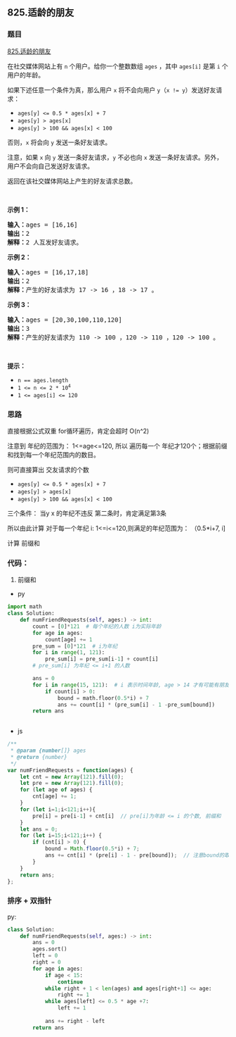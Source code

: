 ## 825.适龄的朋友


### 题目
[825.适龄的朋友](https://leetcode-cn.com/problems/friends-of-appropriate-ages/)
<div class="notranslate"><p>在社交媒体网站上有 <code>n</code> 个用户。给你一个整数数组 <code>ages</code> ，其中 <code>ages[i]</code> 是第 <code>i</code> 个用户的年龄。</p>

<p>如果下述任意一个条件为真，那么用户 <code>x</code> 将不会向用户 <code>y</code>（<code>x != y</code>）发送好友请求：</p>

<ul>
	<li><code>ages[y] &lt;= 0.5 * ages[x] + 7</code></li>
	<li><code>ages[y] &gt; ages[x]</code></li>
	<li><code>ages[y] &gt; 100 &amp;&amp; ages[x] &lt; 100</code></li>
</ul>

<p>否则，<code>x</code> 将会向 <code>y</code> 发送一条好友请求。</p>

<p>注意，如果 <code>x</code> 向 <code>y</code> 发送一条好友请求，<code>y</code> 不必也向 <code>x</code> 发送一条好友请求。另外，用户不会向自己发送好友请求。</p>

<p>返回在该社交媒体网站上产生的好友请求总数。</p>

<p>&nbsp;</p>

<p><strong>示例 1：</strong></p>

<pre><strong>输入：</strong>ages = [16,16]
<strong>输出：</strong>2
<strong>解释：</strong>2 人互发好友请求。
</pre>

<p><strong>示例 2：</strong></p>

<pre><strong>输入：</strong>ages = [16,17,18]
<strong>输出：</strong>2
<strong>解释：</strong>产生的好友请求为 17 -&gt; 16 ，18 -&gt; 17 。
</pre>

<p><strong>示例 3：</strong></p>

<pre><strong>输入：</strong>ages = [20,30,100,110,120]
<strong>输出：</strong>3
<strong>解释：</strong>产生的好友请求为 110 -&gt; 100 ，120 -&gt; 110 ，120 -&gt; 100 。
</pre>

<p>&nbsp;</p>

<p><strong>提示：</strong></p>

<ul>
	<li><code>n == ages.length</code></li>
	<li><code>1 &lt;= n &lt;= 2 * 10<sup>4</sup></code></li>
	<li><code>1 &lt;= ages[i] &lt;= 120</code></li>
</ul>
</div>


### 思路

直接根据公式双重 for循环遍历，肯定会超时 O(n^2)

注意到 年纪的范围为： 1<=age<=120, 所以 遍历每一个 年纪才120个；根据前缀和找到每一个年纪范围内的数目。

则可直接算出 交友请求的个数

<ul>
	<li><code>ages[y] &lt;= 0.5 * ages[x] + 7</code></li>
	<li><code>ages[y] &gt; ages[x]</code></li>
	<li><code>ages[y] &gt; 100 &amp;&amp; ages[x] &lt; 100</code></li>
</ul>

三个条件： 
当y x 的年纪不违反 第二条时，肯定满足第3条

所以由此计算 对于每一个年纪 i: 1<=i<=120,则满足的年纪范围为：
（0.5*i+7, i]

计算 前缀和

### 代码：

1. 前缀和

- py
```python
import math
class Solution:
    def numFriendRequests(self, ages:) -> int:
        count = [0]*121  # 每个年纪的人数 i为实际年龄
        for age in ages:
            count[age] += 1
        pre_sum = [0]*121  # i为年纪
        for i in range(1, 121):
            pre_sum[i] = pre_sum[i-1] + count[i]
        # pre_sum[i] 为年纪 <= i+1 的人数

        ans = 0
        for i in range(15, 121):  # i 表示时间年龄, age > 14 才有可能有朋友
            if count[i] > 0:
                bound = math.floor(0.5*i) + 7
                ans += count[i] * (pre_sum[i] - 1 -pre_sum[bound])
        return ans
        
```
- js

```js
/**
 * @param {number[]} ages
 * @return {number}
 */
var numFriendRequests = function(ages) {
    let cnt = new Array(121).fill(0);
    let pre = new Array(121).fill(0);
    for (let age of ages) {
        cnt[age] += 1;
    }
    for (let i=1;i<121;i++){
        pre[i] = pre[i-1] + cnt[i]  // pre[i]为年龄 <= i 的个数, 前缀和
    }
    let ans = 0;
    for (let i=15;i<121;i++) {
        if (cnt[i] > 0) {
            bound = Math.floor(0.5*i) + 7;
            ans += cnt[i] * (pre[i] - 1 - pre[bound]);  // 注意bound的取整上或者下
        }
    }
    return ans;
};
```
### 排序 + 双指针

py:
```python
class Solution:
    def numFriendRequests(self, ages:) -> int:
        ans = 0
        ages.sort()
        left = 0
        right = 0
        for age in ages:
            if age < 15:
                continue
            while right + 1 < len(ages) and ages[right+1] <= age:
                right += 1
            while ages[left] <= 0.5 * age +7:
                left += 1
            
            ans += right - left
        return ans
```
